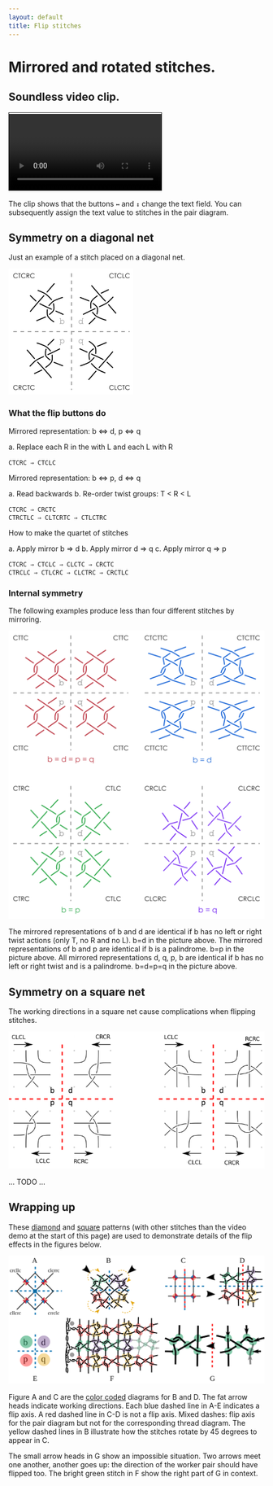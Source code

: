 ```yaml
---
layout: default
title: Flip stitches
---
```

Mirrored and rotated stitches.
==============================

Soundless video clip.
---------------------

<video controls style="border: 1px solid; padding-top: 2px;">
    <source src="flip.mp4" type="video/mp4">
    Your browser does not support an inline <a href="flip">video</a>.
</video>   

The clip shows that the buttons `↔` and `↕` change the text field.
You can subsequently assign the text value to stitches in the pair diagram.

Symmetry on a diagonal net
--------------------------
Just an example of a stitch placed on a diagonal net.

![](external-symmetry.png)

### What the flip buttons do

Mirrored representation: b ⇔ d, p ⇔ q

a. Replace each R in the with L and each L with R

    CTCRC ⇒ CTCLC

Mirrored representation: b ⇔ p, d ⇔ q

a. Read backwards
b. Re-order twist groups: T < R < L

    CTCRC ⇒ CRCTC
    CTRCTLC ⇒ CLTCRTC ⇒ CTLCTRC

How to make the quartet of stitches

a. Apply mirror b ⇒ d
b. Apply mirror d ⇒ q
c. Apply mirror q ⇒ p

    CTCRC ⇒ CTCLC ⇒ CLCTC ⇒ CRCTC
    CTRCLC ⇒ CTLCRC ⇒ CLCTRC ⇒ CRCTLC

### Internal symmetry

The following examples produce less than four different stitches by mirroring.

![](internal-symmetry.png)

The mirrored representations of b and d are identical if b has no left or right twist actions (only T, no R and no L). b=d in the picture above.
The mirrored representations of b and p are identical if b is a palindrome. b=p in the picture above.
All mirrored representations d, q, p, b are identical if b has no left or right twist and is a palindrome. b=d=p=q in the picture above.

Symmetry on a square net
------------------------

The working directions in a square net cause complications when flipping stitches.

![](square-symmetry.png)

... TODO ...


Wrapping up
-----------

These 
[diamond](https://d-bl.github.io/GroundForge/stitches.html?patchWidth=12&patchHeight=12&footside=4,x&tile=-5-5,5-5-,-5-5,5-5-&headside=x,7&shiftColsSW=-4&shiftRowsSW=0&shiftColsSE=4&shiftRowsSE=4&e1=ctc&c1=cllcrc&a1=ctctctl&n2=ctctctr&d2=cllcrc&b2=cllcrc&e3=ctc&c3=cllcrc&d4=ctc&b4=ctc)
and
[square](https://d-bl.github.io/GroundForge/stitches.html?b1=cllcr&c1=crrcl&b2=rcllc&c2=lcrrc&tile=88,11&a1=rctctctctt&l2=lctctctctt&shiftColsSW=0&shiftRowsSW=2&shiftColsSE=2&shiftRowsSE=2&patchWidth=10&patchHeight=12&headside=x,7&footside=4,x)
patterns (with other stitches than the video demo at the start of this page) are used to
demonstrate details of the flip effects in the figures below.

![](cllcr-bdpq.svg)

Figure A and C are the [color coded](../color-rules.md) diagrams for B and D.
The fat arrow heads indicate working directions.
Each blue dashed line in A-E indicates a flip axis.
A red dashed line in C-D is not a flip axis.
Mixed dashes: flip axis for the pair diagram but not for the corresponding thread diagram.
The yellow dashed lines in B illustrate how the stitches rotate by 45 degrees to appear in C.

The small arrow heads in G show an impossible situation.
Two arrows meet one another, another goes up:
the direction of the worker pair should have flipped too.
The bright green stitch in F show the right part of G in context.
